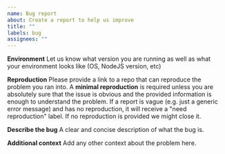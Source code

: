 ```yaml
---
name: Bug report
about: Create a report to help us improve
title: ""
labels: bug
assignees: ""
---
```


**Environment**
Let us know what version you are running as well as what your environment looks like (OS, NodeJS version, etc)

**Reproduction**
Please provide a link to a repo that can reproduce the problem you ran into. A **minimal reproduction** is required unless you are absolutely sure that the issue is obvious and the provided information is enough to understand the problem. If a report is vague (e.g. just a generic error message) and has no reproduction, it will receive a "need reproduction" label. If no reproduction is provided we might close it.

**Describe the bug**
A clear and concise description of what the bug is.

**Additional context**
Add any other context about the problem here.
